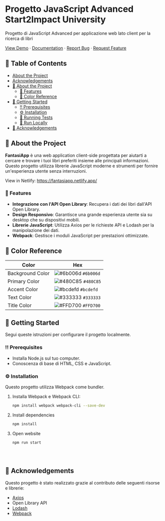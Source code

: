 # Progetto JavaScript Advanced Start2Impact University
Progetto di JavaScript Advanced per applicazione web lato client per la ricerca di libri 


[View Demo](#) · [Documentation](#) · [Report Bug](#) · [Request Feature](#)

## 📔 Table of Contents

- [About the Project](#about-the-project)
- [Acknowledgements](#acknowledgements)
- [🌟 About the Project](#about-the-project)
  - [🎯 Features](#features)
  - [🎨 Color Reference](#color-reference)
- [🧰 Getting Started](#getting-started)
  - [‼️ Prerequisites](#prerequisites)
  - [⚙️ Installation](#installation)
  - [🧪 Running Tests](#running-tests)
  - [🏃 Run Locally](#run-locally)
- [💎 Acknowledgements](#acknowledgements)

## 🌟 About the Project

**FantasiApp** è una web application client-side progettata per aiutarti a cercare e trovare i tuoi libri preferiti insieme alle principali informazioni. Questo progetto utilizza librerie JavaScript moderne e strumenti per fornire un'esperienza utente senza interruzioni.

View in Netlify: https://fantasiapp.netlify.app/

### 🎯 Features

- **Integrazione con l'API Open Library**: Recupera i dati dei libri dall'API Open Library.
- **Design Responsivo**: Garantisce una grande esperienza utente sia su desktop che su dispositivi mobili.
- **Librerie JavaScript**: Utilizza Axios per le richieste API e Lodash per la manipolazione dei dati.
- **Webpack**: Gestisce i moduli JavaScript per prestazioni ottimizzate.

## 🎨 Color Reference

| Color             | Hex          |
| ----------------- | ------------ |
| Background Color  | ![#6b006d](https://via.placeholder.com/10/6b006d?text=+) `#6b006d` |
| Primary Color     | ![#480C85](https://via.placeholder.com/10/480C85?text=+) `#480C85` |
| Accent Color      | ![#bcdefd](https://via.placeholder.com/10/bcdefd?text=+) `#bcdefd` |
| Text Color        | ![#333333](https://via.placeholder.com/10/333333?text=+) `#333333` |
| Title Color       | ![#FFD700](https://via.placeholder.com/10/FFD700?text=+) `#FFD700` |

## 🧰 Getting Started

Segui queste istruzioni per configurare il progetto localmente.

### ‼️ Prerequisites

- Installa Node.js sul tuo computer.
- Conoscenza di base di HTML, CSS e JavaScript.

### ⚙️ Installation

Questo progetto utilizza Webpack come bundler.

1. Installa Webpack e Webpack CLI:

   ```bash
   npm install webpack webpack-cli --save-dev
   
2. Install dependencies

   ```bash
   npm install
   ```

3. Open website

    ```bash
   npm run start
    
 



## 💎 Acknowledgements

Questo progetto è stato realizzato grazie al contributo delle seguenti risorse e librerie:

- [Axios](https://github.com/axios/axios)
- Open Library API
- [Lodash](https://lodash.com/)
- [Webpack](https://webpack.js.org/)





